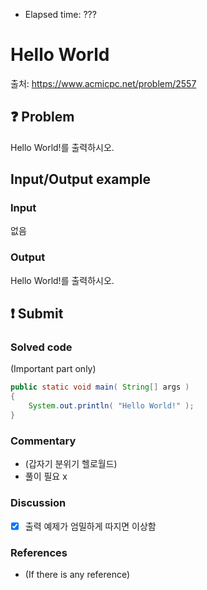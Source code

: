 - Elapsed time: ???

# Hello World
출처: https://www.acmicpc.net/problem/2557

## :question: Problem
Hello World!를 출력하시오.

## Input/Output example
### Input
없음

### Output
Hello World!를 출력하시오.

## :exclamation: Submit
### Solved code
(Important part only)
``` java
public static void main( String[] args )
{
    System.out.println( "Hello World!" );
}
```

### Commentary
- (갑자기 분위기 헬로월드)
- 풀이 필요 x

### Discussion
- [x] 출력 예제가 엄밀하게 따지면 이상함

### References
- (If there is any reference)